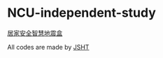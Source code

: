 # NCU-independent-study

[居家安全智慧地震盒](https://github.com/JSHT/NCU-independent-study/files/8813017/v3.1.pdf)

All codes are made by [JSHT](https://github.com/JSHT)
